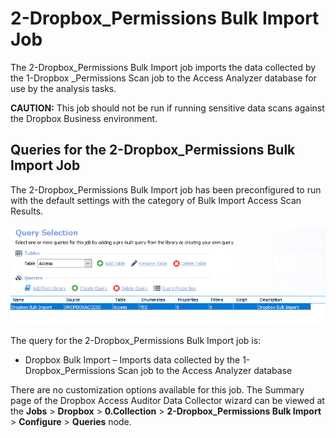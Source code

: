 # 2-Dropbox\_Permissions Bulk Import Job

The 2-Dropbox\_Permissions Bulk Import job imports the data collected by the 1-Dropbox \_Permissions Scan job to the Access Analyzer database for use by the analysis tasks.

__CAUTION:__ This job should not be run if running sensitive data scans against the Dropbox Business environment.

## Queries for the 2-Dropbox\_Permissions Bulk Import Job

The 2-Dropbox\_Permissions Bulk Import job has been preconfigured to run with the default settings with the category of Bulk Import Access Scan Results.

![Queries for the 2-Dropbox_Permissions Bulk Import Job](/static/img/product_docs/accessanalyzer/accessanalyzer/enterpriseauditor/solutions/dropbox/collection/permissionsbulkimportquery.png)

The query for the 2-Dropbox\_Permissions Bulk Import job is:

- Dropbox Bulk Import – Imports data collected by the 1-Dropbox\_Permissions Scan job to the Access Analyzer database

There are no customization options available for this job. The Summary page of the Dropbox Access Auditor Data Collector wizard can be viewed at the __Jobs__ > __Dropbox__ > __0.Collection__ > __2-Dropbox\_Permissions Bulk Import__ > __Configure__ > __Queries__ node.

